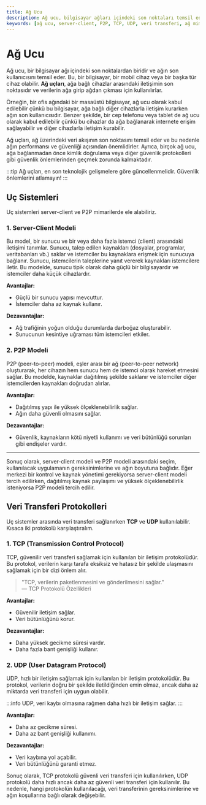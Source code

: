 ```yaml
---
title: Ağ Ucu
description: Ağ ucu, bilgisayar ağları içindeki son noktaları temsil eder. Bu makale, ağ uçlarının önemini ve server-client ile P2P modellerinin özelliklerini detaylandırmaktadır.
keywords: [ağ ucu, server-client, P2P, TCP, UDP, veri transferi, ağ mimarisi]
---
```


# Ağ Ucu

Ağ ucu, bir bilgisayar ağı içindeki son noktalardan biridir ve ağın son kullanıcısını temsil eder. Bu, bir bilgisayar, bir mobil cihaz veya bir başka tür cihaz olabilir. **Ağ uçları**, ağa bağlı cihazlar arasındaki iletişimin son noktasıdır ve verilerin ağa girip ağdan çıkması için kullanılırlar.

Örneğin, bir ofis ağındaki bir masaüstü bilgisayar, ağ ucu olarak kabul edilebilir çünkü bu bilgisayar, ağa bağlı diğer cihazlarla iletişim kurarken ağın son kullanıcısıdır. Benzer şekilde, bir cep telefonu veya tablet de ağ ucu olarak kabul edilebilir çünkü bu cihazlar da ağa bağlanarak internete erişim sağlayabilir ve diğer cihazlarla iletişim kurabilir.

Ağ uçları, ağ üzerindeki veri akışının son noktasını temsil eder ve bu nedenle ağın performansı ve güvenliği açısından önemlidirler. Ayrıca, birçok ağ ucu, ağa bağlanmadan önce kimlik doğrulama veya diğer güvenlik protokolleri gibi güvenlik önlemlerinden geçmek zorunda kalmaktadır.

:::tip
Ağ uçları, en son teknolojik gelişmelere göre güncellenmelidir. Güvenlik önlemlerini atlamayın!
:::

## Uç Sistemleri

Uç sistemleri server-client ve P2P mimarilerde ele alabiliriz.

### 1. Server-Client Modeli

Bu model, bir sunucu ve bir veya daha fazla istemci (client) arasındaki iletişimi tanımlar. Sunucu, talep edilen kaynakları (dosyalar, programlar, veritabanları vb.) saklar ve istemciler bu kaynaklara erişmek için sunucuya bağlanır. Sunucu, istemcilerin taleplerine yanıt vererek kaynakları istemcilere iletir. Bu modelde, sunucu tipik olarak daha güçlü bir bilgisayardır ve istemciler daha küçük cihazlardır.

**Avantajlar:**
- Güçlü bir sunucu yapısı mevcuttur.
- İstemciler daha az kaynak kullanır.

**Dezavantajlar:**
- Ağ trafiğinin yoğun olduğu durumlarda darboğaz oluşturabilir.
- Sunucunun kesintiye uğraması tüm istemcileri etkiler.

### 2. P2P Modeli

P2P (peer-to-peer) modeli, eşler arası bir ağ (peer-to-peer network) oluşturarak, her cihazın hem sunucu hem de istemci olarak hareket etmesini sağlar. Bu modelde, kaynaklar dağıtılmış şekilde saklanır ve istemciler diğer istemcilerden kaynakları doğrudan alırlar.

**Avantajlar:**
- Dağıtılmış yapı ile yüksek ölçeklenebilirlik sağlar.
- Ağın daha güvenli olmasını sağlar.

**Dezavantajlar:**
- Güvenlik, kaynakların kötü niyetli kullanımı ve veri bütünlüğü sorunları gibi endişeler vardır.

---

Sonuç olarak, server-client modeli ve P2P modeli arasındaki seçim, kullanılacak uygulamanın gereksinimlerine ve ağın boyutuna bağlıdır. Eğer merkezi bir kontrol ve kaynak yönetimi gerekiyorsa server-client modeli tercih edilirken, dağıtılmış kaynak paylaşımı ve yüksek ölçeklenebilirlik isteniyorsa P2P modeli tercih edilir.

## Veri Transferi Protokolleri

Uç sistemler arasında veri transferi sağlanırken **TCP** ve **UDP** kullanılabilir. Kısaca iki protokolü karşılaştıralım.

### 1. TCP (Transmission Control Protocol)

TCP, güvenilir veri transferi sağlamak için kullanılan bir iletişim protokolüdür. Bu protokol, verilerin karşı tarafa eksiksiz ve hatasız bir şekilde ulaşmasını sağlamak için bir dizi önlem alır.

> "TCP, verilerin paketlenmesini ve gönderilmesini sağlar."  
> — TCP Protokolü Özellikleri

**Avantajlar:**
- Güvenilir iletişim sağlar.
- Veri bütünlüğünü korur.

**Dezavantajlar:**
- Daha yüksek gecikme süresi vardır.
- Daha fazla bant genişliği kullanır.

### 2. UDP (User Datagram Protocol)

UDP, hızlı bir iletişim sağlamak için kullanılan bir iletişim protokolüdür. Bu protokol, verilerin doğru bir şekilde iletildiğinden emin olmaz, ancak daha az miktarda veri transferi için uygun olabilir.

:::info
UDP, veri kaybı olmasına rağmen daha hızlı bir iletişim sağlar.
:::

**Avantajlar:**
- Daha az gecikme süresi.
- Daha az bant genişliği kullanımı.

**Dezavantajlar:**
- Veri kaybına yol açabilir.
- Veri bütünlüğünü garanti etmez.

Sonuç olarak, TCP protokolü güvenli veri transferi için kullanılırken, UDP protokolü daha hızlı ancak daha az güvenli veri transferi için kullanılır. Bu nedenle, hangi protokolün kullanılacağı, veri transferinin gereksinimlerine ve ağın koşullarına bağlı olarak değişebilir.
